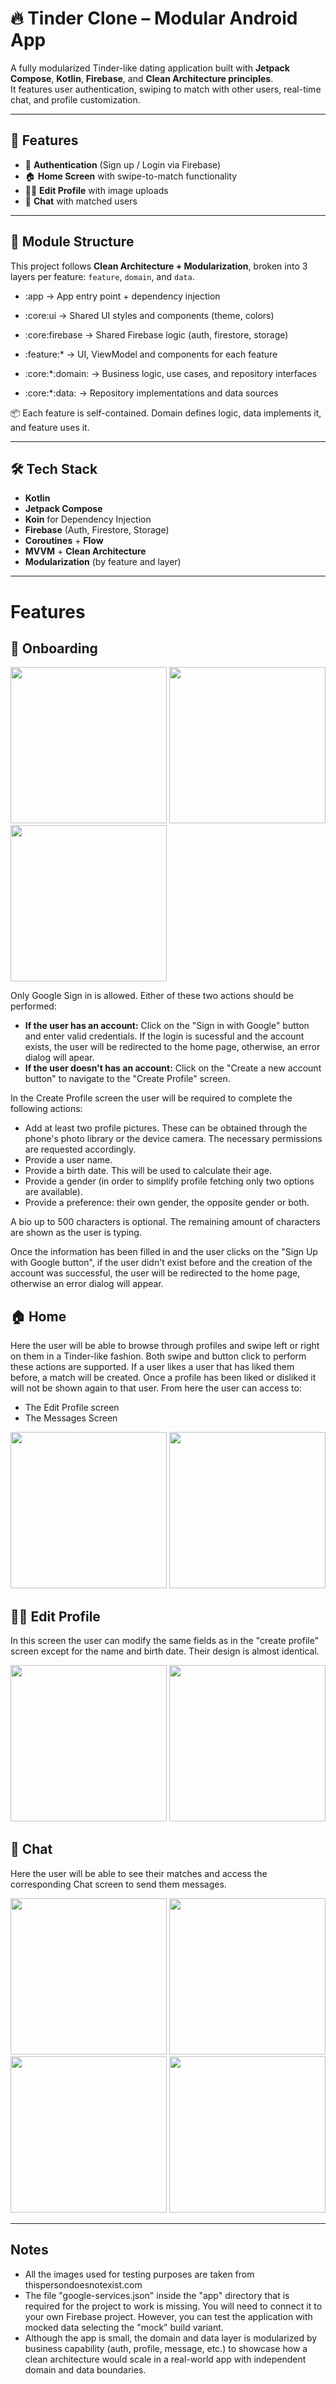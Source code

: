 # 🔥 Tinder Clone – Modular Android App

A fully modularized Tinder-like dating application built with **Jetpack Compose**, **Kotlin**, **Firebase**, and **Clean Architecture principles**.  
It features user authentication, swiping to match with other users, real-time chat, and profile customization.

---

## 📲 Features

- 🔐 **Authentication** (Sign up / Login via Firebase)
- 🏠 **Home Screen** with swipe-to-match functionality
- 🧑‍💼 **Edit Profile** with image uploads
- 💬 **Chat** with matched users

---

## 🧱 Module Structure

This project follows **Clean Architecture + Modularization**, broken into 3 layers per feature: `feature`, `domain`, and `data`.

- :app → App entry point + dependency injection
- :core:ui → Shared UI styles and components (theme, colors)
- :core:firebase → Shared Firebase logic (auth, firestore, storage)

- :feature:* → UI, ViewModel and components for each feature
- :core:*:domain: → Business logic, use cases, and repository interfaces
- :core:*:data: → Repository implementations and data sources


📦 Each feature is self-contained. Domain defines logic, data implements it, and feature uses it.

---

## 🛠️ Tech Stack

- **Kotlin**
- **Jetpack Compose**
- **Koin** for Dependency Injection
- **Firebase** (Auth, Firestore, Storage)
- **Coroutines** + **Flow**
- **MVVM** + **Clean Architecture**
- **Modularization** (by feature and layer)

---

# Features

## 🔐 Onboarding

<p float="left">
  <img src="https://github.com/alejandro-piguave/TinderCloneCompose/blob/master/screenshots/login_screen.png" width="250">
  <img src="https://github.com/alejandro-piguave/TinderCloneCompose/blob/master/screenshots/create_profile_screen.png" width="250">
  <img src="https://github.com/alejandro-piguave/TinderCloneCompose/blob/master/screenshots/add_picture_screen.png" width="250">
</p>

Only Google Sign in is allowed. Either of these two actions should be performed:
* **If the user has an account:** Click on the "Sign in with Google" button and enter valid credentials. If the login is sucessful and the account exists, the user will be redirected to the home page, otherwise, an error dialog will apear.
* **If the user doesn't has an account:** Click on the "Create a new account button" to navigate to the "Create Profile" screen.

In the Create Profile screen the user will be required to complete the following actions:
* Add at least two profile pictures. These can be obtained through the phone's photo library or the device camera. The necessary permissions are requested accordingly.
* Provide a user name.
* Provide a birth date. This will be used to calculate their age.
* Provide a gender (in order to simplify profile fetching only two options are available).
* Provide a preference: their own gender, the opposite gender or both.

A bio up to 500 characters is optional. The remaining amount of characters are shown as the user is typing.

Once the information has been filled in and the user clicks on the "Sign Up with Google button", if the user didn't exist before and the creation of the account was successful, the user will be redirected to the home page, otherwise an error dialog will appear.

## 🏠 Home
Here the user will be able to browse through profiles and swipe left or right on them in a Tinder-like fashion. Both swipe and button click to perform these actions are supported. If a user likes a user that has liked them before, a match will be created. Once a profile has been liked or disliked it will not be shown again to that user. From here the user can access to:
* The Edit Profile screen
* The Messages Screen

<p float="left">
  <img src="https://github.com/alejandro-piguave/TinderCloneCompose/blob/master/screenshots/home_screen.png" width="250" />
  <img src="https://github.com/alejandro-piguave/TinderCloneCompose/blob/master/screenshots/home_screen_dark.png" width="250" /> 
</p>

## 🧑‍💼 Edit Profile
In this screen the user can modify the same fields as in the "create profile" screen except for the name and birth date. Their design is almost identical.

<p float="left">
  <img src="https://github.com/alejandro-piguave/TinderCloneCompose/blob/master/screenshots/edit_profile_screen.gif" width="250" />
  <img src="https://github.com/alejandro-piguave/TinderCloneCompose/blob/master/screenshots/edit_profile_screen_dark.gif" width="250" /> 
</p>

## 💬 Chat
Here the user will be able to see their matches and access the corresponding Chat screen to send them messages.

<p float="left">
  <img src="https://github.com/alejandro-piguave/TinderCloneCompose/blob/master/screenshots/messages_screen.png" width="250" />
  <img src="https://github.com/alejandro-piguave/TinderCloneCompose/blob/master/screenshots/messages_screen_dark.png" width="250" /> 
    <img src="https://github.com/alejandro-piguave/TinderCloneCompose/blob/master/screenshots/chat_screen.png" width="250" />
  <img src="https://github.com/alejandro-piguave/TinderCloneCompose/blob/master/screenshots/chat_screen_dark.png" width="250" /> 
</p>


---

## Notes
- All the images used for testing purposes are taken from thispersondoesnotexist.com
- The file "google-services.json" inside the "app" directory that is required for the project to work is missing. You will need to connect it to your own Firebase project. However, you can test the application with mocked data selecting the "mock" build variant.
- Although the app is small, the domain and data layer is modularized by business capability (auth, profile, message, etc.) to showcase how a clean architecture would scale in a real-world app with independent domain and data boundaries.

